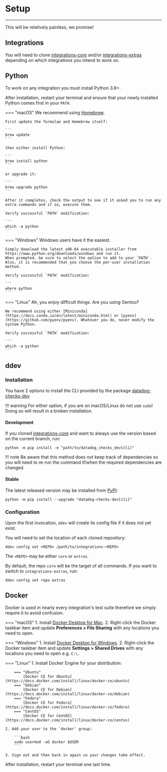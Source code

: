# Setup

-----

This will be relatively painless, we promise!

## Integrations

You will need to clone [integrations-core](https://github.com/DataDog/integrations-core) and/or
[integrations-extras](https://github.com/DataDog/integrations-extras) depending on which integrations
you intend to work on.

## Python

To work on any integration you must install Python 3.8+.

After installation, restart your terminal and ensure that your newly installed Python comes first in your `PATH`.

=== "macOS"
    We recommend using [Homebrew](https://brew.sh).

    First update the formulae and Homebrew itself:

    ```
    brew update
    ```

    then either install Python:

    ```
    brew install python
    ```

    or upgrade it:

    ```
    brew upgrade python
    ```

    After it completes, check the output to see if it asked you to run any extra commands and if so, execute them.

    Verify successful `PATH` modification:

    ```
    which -a python
    ```

=== "Windows"
    Windows users have it the easiest.

    Simply download the latest x86-64 executable installer from https://www.python.org/downloads/windows and run it.
    When prompted, be sure to select the option to add to your `PATH`. Also, it is recommended that you choose the per-user installation method.

    Verify successful `PATH` modification:

    ```
    where python
    ```

=== "Linux"
    Ah, you enjoy difficult things. Are you using Gentoo?

    We recommend using either [Miniconda](https://docs.conda.io/en/latest/miniconda.html) or [pyenv](https://github.com/pyenv/pyenv). Whatever you do, never modify the system Python.

    Verify successful `PATH` modification:

    ```
    which -a python
    ```

## ddev

### Installation

You have 2 options to install the CLI provided by the package [datadog-checks-dev](ddev/layers.md).

!!! warning
    For either option, if you are on macOS/Linux do not use `sudo`! Doing so will result in a broken installation.

#### Development

If you cloned [integrations-core](https://github.com/DataDog/integrations-core) and want to always use the version based on the current branch, run:

```
python -m pip install -e "path/to/datadog_checks_dev[cli]"
```

!!! note
    Be aware that this method does not keep track of dependencies so you will need to re-run the command if/when the required dependencies are changed.

#### Stable

The latest released version may be installed from [PyPI](https://pypi.org):

```
python -m pip install --upgrade "datadog-checks-dev[cli]"
```

### Configuration

Upon the first invocation, `ddev` will create its config file if it does not yet exist.

You will need to set the location of each cloned repository:

```
ddev config set <REPO> /path/to/integrations-<REPO>
```

The `<REPO>` may be either `core` or `extras`.

By default, the repo `core` will be the target of all commands. If you want to switch to `integrations-extras`, run:

```
ddev config set repo extras
```

## Docker

Docker is used in nearly every integration's test suite therefore we simply require it to avoid confusion.

=== "macOS"
    1. Install [Docker Desktop for Mac](https://docs.docker.com/docker-for-mac/install).
    2. Right-click the Docker taskbar item and update **Preferences > File Sharing** with any locations you need to open.

=== "Windows"
    1. Install [Docker Desktop for Windows](https://docs.docker.com/docker-for-windows/install).
    2. Right-click the Docker taskbar item and update **Settings > Shared Drives** with any locations you need to open e.g. `C:\`.

=== "Linux"
    1. Install Docker Engine for your distribution:

        === "Ubuntu"
            [Docker CE for Ubuntu](https://docs.docker.com/install/linux/docker-ce/ubuntu)
        === "Debian"
            [Docker CE for Debian](https://docs.docker.com/install/linux/docker-ce/debian)
        === "Fedora"
            [Docker CE for Fedora](https://docs.docker.com/install/linux/docker-ce/fedora)
        === "CentOS"
            [Docker CE for CentOS](https://docs.docker.com/install/linux/docker-ce/centos)

    2. Add your user to the `docker` group:

        ```bash
        sudo usermod -aG docker $USER
        ```

    3. Sign out and then back in again so your changes take effect.

After installation, restart your terminal one last time.
